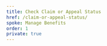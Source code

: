 ```yaml
---
title: Check Claim or Appeal Status
href: /claim-or-appeal-status/
spoke: Manage Benefits
order: 1
private: true
---
```

